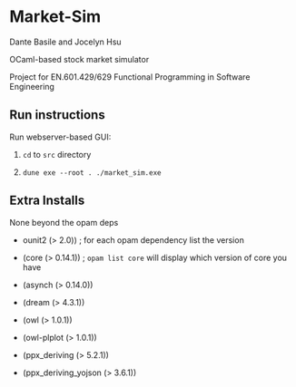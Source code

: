 # Market-Sim

Dante Basile and Jocelyn Hsu

OCaml-based stock market simulator

Project for EN.601.429/629 Functional Programming in Software Engineering

## Run instructions

Run webserver-based GUI:

1. `cd` to `src` directory

2. `dune exe --root . ./market_sim.exe`

## Extra Installs

None beyond the opam deps

* ounit2 (> 2.0)) ; for each opam dependency list the version

* (core (> 0.14.1)) ; `opam list core` will display which version of core you have

* (asynch (> 0.14.0))

* (dream (> 4.3.1))

* (owl (> 1.0.1))

* (owl-plplot (> 1.0.1))

* (ppx_deriving (> 5.2.1))

* (ppx_deriving_yojson (> 3.6.1))
